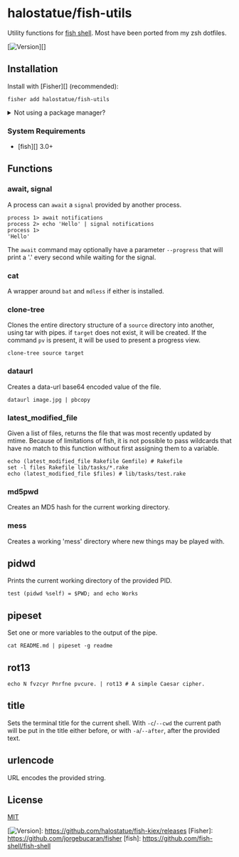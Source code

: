 # halostatue/fish-utils

Utility functions for [fish shell][]. Most have been ported from my zsh
dotfiles.

[![Version][]][]

## Installation

Install with [Fisher][] (recommended):

```fish
fisher add halostatue/fish-utils
```

<details>
<summary>Not using a package manager?</summary>

---

Copy `functions/*.fish` to your fish configuration directory preserving the
directory structure.

</details>

### System Requirements

- [fish][] 3.0+

## Functions

### await, signal

A process can `await` a `signal` provided by another process.

```fish
process 1> await notifications
process 2> echo 'Hello' | signal notifications
process 1>
'Hello'
```

The `await` command may optionally have a parameter `--progress` that will
print a '.' every second while waiting for the signal.

### cat

A wrapper around `bat` and `mdless` if either is installed.

### clone-tree

Clones the entire directory structure of a `source` directory into another,
using tar with pipes. if `target` does not exist, it will be created. If the
command `pv` is present, it will be used to present a progress view.

```fish
clone-tree source target
```

### dataurl

Creates a data-url base64 encoded value of the file.

```fish
dataurl image.jpg | pbcopy
```

### latest_modified_file

Given a list of files, returns the file that was most recently updated by
mtime. Because of limitations of fish, it is not possible to pass wildcards
that have no match to this function without first assigning them to a
variable.

```fish
echo (latest_modified_file Rakefile Gemfile) # Rakefile
set -l files Rakefile lib/tasks/*.rake
echo (latest_modified_file $files) # lib/tasks/test.rake
```

### md5pwd

Creates an MD5 hash for the current working directory.

### mess

Creates a working 'mess' directory where new things may be played with.

## pidwd

Prints the current working directory of the provided PID.

```fish
test (pidwd %self) = $PWD; and echo Works
```

## pipeset

Set one or more variables to the output of the pipe.

```fish
cat README.md | pipeset -g readme
```

## rot13

```fish
echo N fvzcyr Pnrfne pvcure. | rot13 # A simple Caesar cipher.
```

## title

Sets the terminal title for the current shell. With `-c`/`--cwd` the current
path will be put in the title either before, or with `-a`/`--after`, after
the provided text.

## urlencode

URL encodes the provided string.

## License

[MIT](LICENCE.md)

[fish shell]: https://fishshell.com 'friendly interactive shell'
[version]: https://img.shields.io/github/tag/halostatue/fish-kiex.svg?label=Version

[![Version][]]: https://github.com/halostatue/fish-kiex/releases
[Fisher]: https://github.com/jorgebucaran/fisher
[fish]: https://github.com/fish-shell/fish-shell
